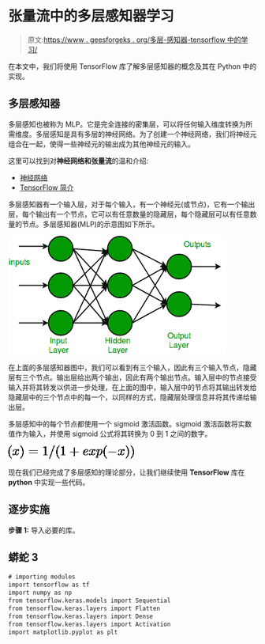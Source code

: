 # 张量流中的多层感知器学习

> 原文:[https://www . geesforgeks . org/多层-感知器-tensorflow 中的学习/](https://www.geeksforgeeks.org/multi-layer-perceptron-learning-in-tensorflow/)

在本文中，我们将使用 TensorFlow 库了解多层感知器的概念及其在 Python 中的实现。

## 多层感知器

多层感知也被称为 MLP。它是完全连接的密集层，可以将任何输入维度转换为所需维度。多层感知是具有多层的神经网络。为了创建一个神经网络，我们将神经元组合在一起，使得一些神经元的输出成为其他神经元的输入。

这里可以找到对**神经网络和张量流**的温和介绍:

*   [神经网络](https://www.geeksforgeeks.org/neural-networks-a-beginners-guide/)
*   [TensorFlow 简介](https://www.geeksforgeeks.org/introduction-to-tensorflow/)

多层感知器有一个输入层，对于每个输入，有一个神经元(或节点)，它有一个输出层，每个输出有一个节点，它可以有任意数量的隐藏层，每个隐藏层可以有任意数量的节点。多层感知器(MLP)的示意图如下所示。

![](img/aeadd3bcac59a4cd5a7814955a6f4bfb.png)

在上面的多层感知器图中，我们可以看到有三个输入，因此有三个输入节点，隐藏层有三个节点。输出层给出两个输出，因此有两个输出节点。输入层中的节点接受输入并将其转发以供进一步处理，在上面的图中，输入层中的节点将其输出转发给隐藏层中的三个节点中的每一个，以同样的方式，隐藏层处理信息并将其传递给输出层。

多层感知中的每个节点都使用一个 sigmoid 激活函数。sigmoid 激活函数将实数值作为输入，并使用 sigmoid 公式将其转换为 0 到 1 之间的数字。

![α(x) = 1/( 1 + exp(-x))](img/1619c1c1cf29dfa379cd7e89fde9d221.png "Rendered by QuickLaTeX.com")

现在我们已经完成了多层感知的理论部分，让我们继续使用 **TensorFlow** 库在 **python** 中实现一些代码。

## 逐步实施

**步骤 1:** 导入必要的库。

## 蟒蛇 3

```
# importing modules
import tensorflow as tf
import numpy as np
from tensorflow.keras.models import Sequential
from tensorflow.keras.layers import Flatten
from tensorflow.keras.layers import Dense
from tensorflow.keras.layers import Activation
import matplotlib.pyplot as plt
```